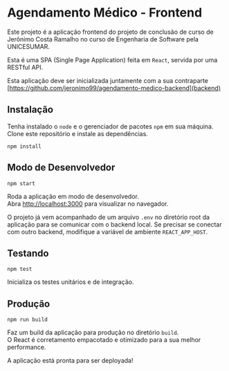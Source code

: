 # Agendamento Médico - Frontend

Este projeto é a aplicação frontend do projeto de conclusão de curso de Jerônimo Costa Ramalho no curso de Engenharia de Software pela UNICESUMAR.

Esta é uma SPA (Single Page Application) feita em `React`, servida por uma RESTful API.

Esta aplicação deve ser inicializada juntamente com a sua contraparte [https://github.com/jeronimo99/agendamento-medico-backend](backend)

## Instalação

Tenha instalado o `node` e o gerenciador de pacotes `npm` em sua máquina. Clone este repositório e instale as dependências.

`npm install`

## Modo de Desenvolvedor

`npm start`

Roda a aplicação em modo de desenvolvedor.\
Abra [http://localhost:3000](http://localhost:3000) para visualizar no navegador.

O projeto já vem acompanhado de um arquivo `.env` no diretório root da aplicação para se comunicar com o backend local. Se precisar se conectar com outro backend, modifique a variável de ambiente `REACT_APP_HOST`.

## Testando

`npm test`

Inicializa os testes unitários e de integração.

## Produção

`npm run build`

Faz um build da aplicação para produção no diretório `build`.\
O React é corretamento empacotado e otimizado para a sua melhor performance.

A aplicação está pronta para ser deployada!
